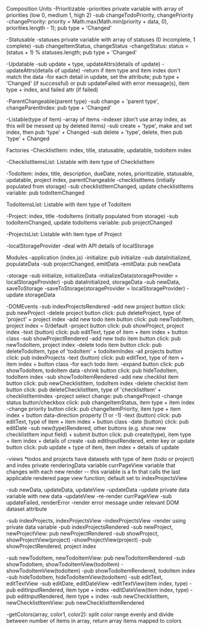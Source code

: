 Composition Units
-Prioritizable
  -priorities private variable with array of priorities (low 0, medium 1, high 2)
  -sub changeTodoPriority, changePriority
  -changePriority: priority = Math.max(Math.min(priority + data, 0), priorities.length - 1); pub type + 'Changed'

-Statusable
  -statuses private variable with array of statuses (0 incomplete, 1 complete)
  -sub changeItemStatus, changeStatus
  -changeStatus: status = (status + 1) % statuses.length; pub type + 'Changed'

-Updatable
  -sub update + type, updateAttrs(details of update)
  -updateAttrs(details of update)
    -return if item type and item index don't match the data
    -for each detail in update, set the attribute; pub type + 'Changed' (if successful) or pub updateFailed with error message(s), item type + index, and failed attr (if failed)

-ParentChangeable(parent type)
  -sub change + 'parent type', changeParentIndex: pub type + 'Changed'

-Listable(type of item)
  -array of items
  -indexer (don't use array index, as this will be messed up by deleted items)
  -sub create + 'type', make and set index, then pub 'type' + Changed
  -sub delete + 'type', delete, then pub 'type' + Changed

Factories
-ChecklistItem: index, title, statusable, updatable, todoItem index

-ChecklistItemsList: Listable with item type of ChecklistItem

-TodoItem: index, title, description, dueDate, notes, prioritizable, statusable, updatable, project index, parentChangeable
  -checklistItems (initially populated from storage)
  -sub checklistItemChanged, update checklistItems variable: pub todoItemChanged

TodoItemsList: Listable with item type of TodoItem

-Project: index, title
  -todoItems (initially populated from storage)
  -sub todoItemChanged, update todoItems variable: pub projectChanged

-ProjectsList: Listable with item type of Project

-localStorageProvider
  -deal with API details of localStorage

Modules
-application (index.js)
  -initialize: pub initialize
  -sub dataInitialized, populateData
  -sub projectChanged, emitData
  -emitData: pub newData

-storage
  -sub initialize, initializeData
  -initializeData(storageProvider = localStorageProvider)
    -pub dataInitialized, storageData
  -sub newData, saveToStorage
  -saveToStorage(storageProvider = localStorageProvider)
    -update storageData

-DOMEvents
  -sub indexProjectsRendered
    -add new project button click: pub newProject
    -delete project button click: pub deleteProject, type of 'project' + project index
    -add new todo item button click: pub newTodoItem, project index = 0/default
    -project button click: pub showProject, project index
    -text (button) click: pub editText, type of item + item index + button class
  -sub showProjectRendered
    -add new todo item button click: pub newTodoItem, project index
    -delete todo item button click: pub deleteTodoItem, type of 'todoItem' + todoItemIndex
    -all projects button click: pub indexProjects
    -text (button) click: pub editText, type of item + item index + button class
    -for each todo item:
      -expand button click: pub showTodoItem, todoItem data
      -shrink button click: pub hideTodoItem, todoItem index
  -sub showTodoItemRendered
    -add new checklist item button click: pub newChecklistItem, todoItem index
    -delete checklist item button click: pub deleteChecklistItem, type of 'checklistItem' + checklistItemIndex
    -project select change: pub changeProject
    -change status button/checkbox click: pub changeItemStatus, item type + item index
    -change priority button click: pub changeItemPriority, item type + item index + button data-direction property (1 or -1)
     -text (button) click: pub editText, type of item + item index + button class
    -date (button) click: pub editDate
  -sub new(type)Rendered, other buttons (e.g. show new checklistItem input field) + submit button click: pub create(type), item type + item index + details of create
  -sub editInputRendered, enter key or update button click: pub update + type of item, item index + details of update

-views
  *todos and projects have datasets with type of item (todo or project) and index
  private renderingData variable
  currPageView variable that changes with each new render -- this variable is a fn that calls the last applicable rendered page view function; default set to indexProjectsView

  -sub newData, updateData, updateView
  -updateData
    -update private data variable with new data
  -updateView
    -re-render currPageView
  -sub updateFailed, renderError
    -render error message under relevant DOM dataset attribute

  -sub indexProjects, indexProjectsView
  -indexProjectsView
    -render using private data variable
    -pub indexProjectsRendered
  -sub newProject, newProjectView: pub newProjectRendered
  -sub showProject, showProjectView(project)
  -showProjectView(project)
    -pub showProjectRendered, project index

  -sub newTodoItem, newTodoItemView: pub newTodoItemRendered
  -sub showTodoItem, showTodoItemView(todoItem)
  -showTodoItemView(todoItem)
    -pub showTodoItemRendered, todoItem index
  -sub hideTodoItem, hideTodoItemView(todoItem)
  -sub editText, editTextView
  -sub editDate, editDateView
  -editTextView(item index, type)
    -pub editInputRendered, item type + index
  -editDateView(item index, type)
    -pub editInputRendered, item type + index
  -sub newChecklistItem, newChecklistItemView: pub newChecklistItemRendered

  -getColors(array, color1, color2): split color range evenly and divide between number of items in array, return array items mapped to colors
